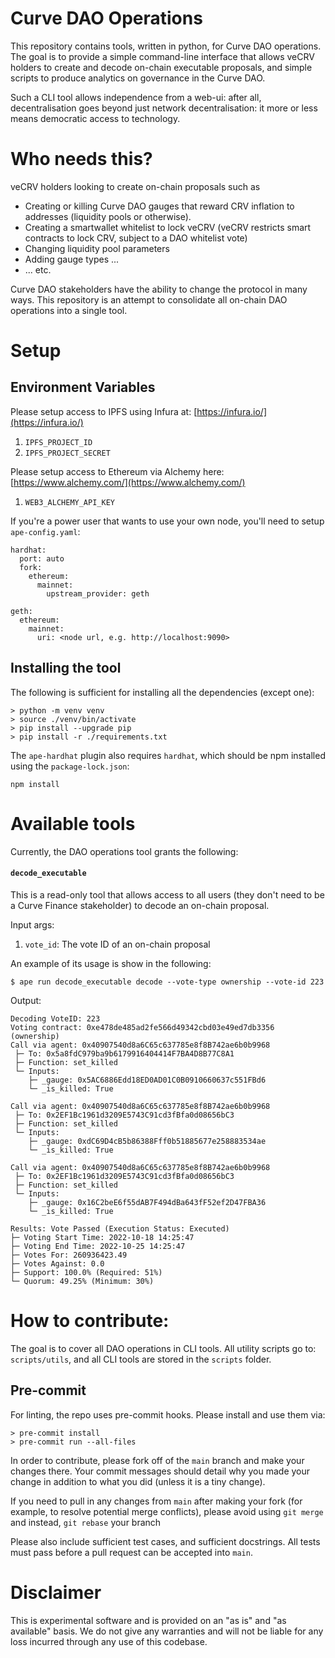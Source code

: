 # Curve DAO Operations

This repository contains tools, written in python, for Curve DAO operations. The goal is to provide a simple command-line interface that allows veCRV holders to create and decode on-chain executable proposals, and simple scripts to produce analytics on governance in the Curve DAO.

Such a CLI tool allows independence from a web-ui: after all, decentralisation goes beyond just network decentralisation: it more or less means democratic access to technology.

# Who needs this?

veCRV holders looking to create on-chain proposals such as

- Creating or killing Curve DAO gauges that reward CRV inflation to addresses (liquidity pools or otherwise).
- Creating a smartwallet whitelist to lock veCRV (veCRV restricts smart contracts to lock CRV, subject to a DAO whitelist vote)
- Changing liquidity pool parameters
- Adding gauge types ...
- ... etc.

Curve DAO stakeholders have the ability to change the protocol in many ways. This repository is an attempt to consolidate all on-chain DAO operations into a single tool.

# Setup

## Environment Variables

Please setup access to IPFS using Infura at: [https://infura.io/](https://infura.io/)

1. `IPFS_PROJECT_ID`
2. `IPFS_PROJECT_SECRET`

Please setup access to Ethereum via Alchemy here: [https://www.alchemy.com/](https://www.alchemy.com/)

1. `WEB3_ALCHEMY_API_KEY`

If you're a power user that wants to use your own node, you'll need to setup `ape-config.yaml`:

```
hardhat:
  port: auto
  fork:
    ethereum:
      mainnet:
        upstream_provider: geth

geth:
  ethereum:
    mainnet:
      uri: <node url, e.g. http://localhost:9090>
```

## Installing the tool

The following is sufficient for installing all the dependencies (except one):

```
> python -m venv venv
> source ./venv/bin/activate
> pip install --upgrade pip
> pip install -r ./requirements.txt
```

The `ape-hardhat` plugin also requires `hardhat`, which should be npm installed using the `package-lock.json`:

```
npm install
```


# Available tools

Currently, the DAO operations tool grants the following:

#### `decode_executable`

This is a read-only tool that allows access to all users (they don't need to be a Curve Finance stakeholder) to decode an on-chain proposal.

Input args:

1. `vote_id`: The vote ID of an on-chain proposal

An example of its usage is show in the following:

```
$ ape run decode_executable decode --vote-type ownership --vote-id 223
```

Output:

```
Decoding VoteID: 223
Voting contract: 0xe478de485ad2fe566d49342cbd03e49ed7db3356 (ownership)
Call via agent: 0x40907540d8a6C65c637785e8f8B742ae6b0b9968
 ├─ To: 0x5a8fdC979ba9b6179916404414F7BA4D8B77C8A1
 ├─ Function: set_killed
 └─ Inputs:
    ├─ _gauge: 0x5AC6886Edd18ED0AD01C0B0910660637c551FBd6
    └─ _is_killed: True

Call via agent: 0x40907540d8a6C65c637785e8f8B742ae6b0b9968
 ├─ To: 0x2EF1Bc1961d3209E5743C91cd3fBfa0d08656bC3
 ├─ Function: set_killed
 └─ Inputs:
    ├─ _gauge: 0xdC69D4cB5b86388Fff0b51885677e258883534ae
    └─ _is_killed: True

Call via agent: 0x40907540d8a6C65c637785e8f8B742ae6b0b9968
 ├─ To: 0x2EF1Bc1961d3209E5743C91cd3fBfa0d08656bC3
 ├─ Function: set_killed
 └─ Inputs:
    ├─ _gauge: 0x16C2beE6f55dAB7F494dBa643fF52ef2D47FBA36
    └─ _is_killed: True

Results: Vote Passed (Execution Status: Executed)
├─ Voting Start Time: 2022-10-18 14:25:47
├─ Voting End Time: 2022-10-25 14:25:47
├─ Votes For: 260936423.49
├─ Votes Against: 0.0
├─ Support: 100.0% (Required: 51%)
└─ Quorum: 49.25% (Minimum: 30%)
```

# How to contribute:

The goal is to cover all DAO operations in CLI tools. All utility scripts go to: `scripts/utils`, and all CLI tools are stored in the `scripts` folder.

## Pre-commit

For linting, the repo uses pre-commit hooks. Please install and use them via:

```
> pre-commit install
> pre-commit run --all-files
```

In order to contribute, please fork off of the `main` branch and make your changes there. Your commit messages should detail why you made your change in addition to what you did (unless it is a tiny change).

If you need to pull in any changes from `main` after making your fork (for example, to resolve potential merge conflicts), please avoid using `git merge` and instead, `git rebase` your branch

Please also include sufficient test cases, and sufficient docstrings. All tests must pass before a pull request can be accepted into `main`.

# Disclaimer

This is experimental software and is provided on an "as is" and "as available" basis. We do not give any warranties and will not be liable for any loss incurred through any use of this codebase.
